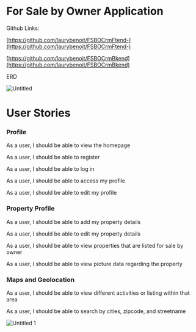 # For Sale by Owner Application

Github Links:

[https://github.com/laurybenoit/FSBOCrmFtend-](https://github.com/laurybenoit/FSBOCrmFtend-)

[https://github.com/laurybenoit/FSBOCrmBkend](https://github.com/laurybenoit/FSBOCrmBkend)

ERD 

![Untitled](https://user-images.githubusercontent.com/44215076/151292511-bc4e9b65-edc3-4a5e-abf2-bf7ff1ab4922.png)

# User Stories

### **Profile**

As a user, I should be able to view the homepage

As a user, I should be able to register

As a user, I should be able to log in

As a user, I should be able to access my profile

As a user, I should be able to edit my profile

### Property Profile

As a user, I should be able to add my property details

As a user, I should be able to edit my property details

As a user, I should be able to view properties that are listed for sale by owner

As a user, I should be able to  view picture data regarding the property

### Maps and Geolocation

As a user, I should be able to view different activities or listing within that area

As a user, I should be able to search by cities, zipcode, and streetname

![Untitled 1](https://user-images.githubusercontent.com/44215076/151292556-8de4ef86-cdf4-476f-8b17-06944c1424b2.png)
